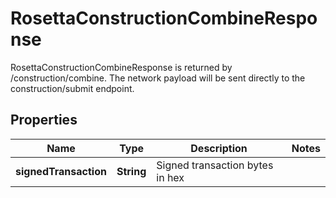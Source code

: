 

# RosettaConstructionCombineResponse

RosettaConstructionCombineResponse is returned by /construction/combine. The network payload will be sent directly to the construction/submit endpoint.

## Properties

Name | Type | Description | Notes
------------ | ------------- | ------------- | -------------
**signedTransaction** | **String** | Signed transaction bytes in hex | 



